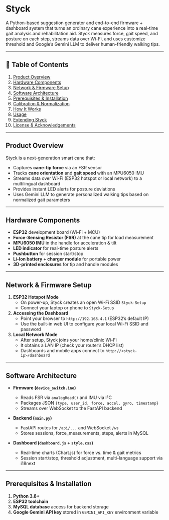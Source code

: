 # Styck

A Python-based suggestion generator and end-to-end firmware + dashboard system that turns an ordinary cane experience into a real-time gait analysis and rehabilitation aid. Styck measures force, gait speed, and posture on each step, streams data over Wi-Fi, and uses customize threshold and Google’s Gemini LLM to deliver human-friendly walking tips.

---

## 📘 Table of Contents

1. [Product Overview](#product-overview)  
2. [Hardware Components](#hardware-components)  
3. [Network & Firmware Setup](#network-&-firmware-setup)  
4. [Software Architecture](#software-architecture)  
5. [Prerequisites & Installation](#prerequisites--installation)  
6. [Calibration & Normalization](#calibration--normalization)  
7. [How It Works](#how-it-works)  
8. [Usage](#usage)  
9. [Extending Styck](#extending-styck)  
10. [License & Acknowledgements](#license--acknowledgements)

---

## Product Overview

Styck is a next-generation smart cane that:

- Captures **cane-tip force** via an FSR sensor  
- Tracks **cane orientation** and **gait speed** with an MPU6050 IMU  
- Streams data over Wi-Fi (ESP32 hotspot or local network) to a multilingual dashboard  
- Provides instant LED alerts for posture deviations  
- Uses Gemini LLM to generate personalized walking tips based on normalized gait parameters

---

## Hardware Components

- **ESP32** development board (Wi-Fi + MCU)  
- **Force-Sensing Resistor (FSR)** at the cane tip for load measurement  
- **MPU6050 IMU** in the handle for acceleration & tilt  
- **LED indicator** for real-time posture alerts  
- **Pushbutton** for session start/stop  
- **Li-Ion battery + charger module** for portable power  
- **3D-printed enclosures** for tip and handle modules

---

## Network & Firmware Setup

1. **ESP32 Hotspot Mode**  
   - On power-up, Styck creates an open Wi-Fi SSID `Styck-Setup`  
   - Connect your laptop or phone to `Styck-Setup`  
2. **Accessing the Dashboard**  
   - Point your browser to `http://192.168.4.1` (ESP32’s default IP)  
   - Use the built-in web UI to configure your local Wi-Fi SSID and password  
3. **Local Network Mode**  
   - After setup, Styck joins your home/clinic Wi-Fi  
   - It obtains a LAN IP (check your router’s DHCP list)  
   - Dashboards and mobile apps connect to `http://<styck-ip>/dashboard`

---

## Software Architecture

- **Firmware (`device_switch.ino`)**  
  - Reads FSR via `analogRead()` and IMU via I²C  
  - Packages JSON `{type, user_id, force, accel, gyro, timestamp}`  
  - Streams over WebSocket to the FastAPI backend  

- **Backend (`main.py`)**  
  - FastAPI routes for `/api/...` and WebSocket `/ws`  
  - Stores sessions, force_measurements, steps, alerts in MySQL  

- **Dashboard (`dashboard.js` + `style.css`)**  
  - Real-time charts (Chart.js) for force vs. time & gait metrics  
  - Session start/stop, threshold adjustment, multi-language support via i18next  

---

## Prerequisites & Installation

1. **Python 3.8+**  
2. **ESP32 toolchain** 
3. **MySQL database** access for backend storage  
4. **Google Gemini API key** stored in `GEMINI_API_KEY` environment variable  

